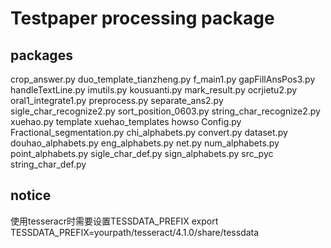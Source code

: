 # Testpaper processing package

## packages
crop_answer.py
duo_template_tianzheng.py
f_main1.py
gapFillAnsPos3.py
handleTextLine.py
imutils.py
kousuanti.py
mark_result.py
ocrjietu2.py
oral1_integrate1.py
preprocess.py
separate_ans2.py
sigle_char_recognize2.py
sort_position_0603.py
string_char_recognize2.py
xuehao.py
template
xuehao_templates
howso
    Config.py
    Fractional_segmentation.py
    chi_alphabets.py
    convert.py
    dataset.py
    douhao_alphabets.py
    eng_alphabets.py
    net.py
    num_alphabets.py
    point_alphabets.py
    sigle_char_def.py
    sign_alphabets.py
    src_pyc
    string_char_def.py

## notice
使用tesseracr时需要设置TESSDATA_PREFIX
export TESSDATA_PREFIX=yourpath/tesseract/4.1.0/share/tessdata

